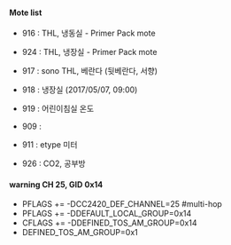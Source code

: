 #### Mote list
 
 - 916 : THL, 냉동실 - Primer Pack mote
 - 924 : THL, 냉장실 - Primer Pack mote
 
 - 917 : sono THL, 베란다 (뒷베란다, 서향)
 - 918 : 냉장실 (2017/05/07, 09:00)
 - 919 : 어린이침실 온도
 - 909 : 
 
 - 911 : etype 미터
 - 926 : CO2, 공부방
  
#### warning CH 25, GID 0x14
  - PFLAGS += -DCC2420_DEF_CHANNEL=25  #multi-hop
  - PFLAGS += -DDEFAULT_LOCAL_GROUP=0x14
  - CFLAGS += -DDEFINED_TOS_AM_GROUP=0x14
  - DEFINED_TOS_AM_GROUP=0x1
